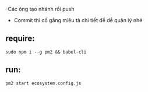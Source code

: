 -Các ông tạo nhánh rồi push 
- Commit thì cố gắng miêu tả chi tiết để  dễ quản lý nhé



## require:
```
sudo npm i --g pm2 && babel-cli
```
## run:
```
pm2 start ecosystem.config.js
```